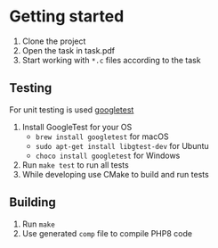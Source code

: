 # Getting started

1. Clone the project
2. Open the task in task.pdf
3. Start working with `*.c` files according to the task

## Testing

For unit testing is used [googletest](https://github.com/google/googletest)

1. Install GoogleTest for your OS
    * `brew install googletest` for macOS
    * `sudo apt-get install libgtest-dev` for Ubuntu
    * `choco install googletest` for Windows
2. Run `make test` to run all tests
3. While developing use CMake to build and run tests

## Building

1. Run `make`
2. Use generated `comp` file to compile PHP8 code
